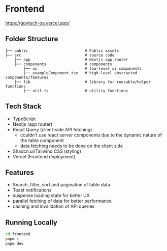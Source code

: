 # Frontend

https://govtech-oa.vercel.app/

## Folder Structure

```
├── public                         # Public assets
├── src                            # source code
    ├── app                        # Nextjs app router
    ├── components                 # components
        ├── ui                     # low-level ui components
        ├── exampleComponent.tsx   # high-level abstracted components/features
    ├── lib                        # library for reusable/helper functions
        ├── util.ts                # utility functions

```

## Tech Stack

- TypeScript
- Nextjs (app router)
- React Query (client-side API fetching)
  - couldn't use react server components due to the dynamic nature of the table component
  - data fetching needs to be done on the client side
- Shadcn.ui/Tailwind CSS (styling)
- Vercel (Frontend deployment)

## Features

- Search, filter, sort and pagination of table data
- Toast notifications
- suspense loading state for better UX
- parallel fetching of data for better performance
- caching and invalidation of API queries

## Running Locally

```bash
cd frontend
pnpm i
pnpm dev
```

